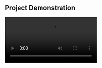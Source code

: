 ## Project Demonstration

![Project Demonstration](https://github.com/mohamed159753/DataScraping/blob/main/LinkedIn_Scraping/proof.mp4)
